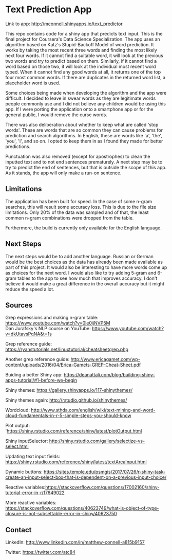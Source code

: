 # Text Prediction App

Link to app: http://mconnell.shinyapps.io/text_predictor  

This repo contains code for a shiny app that predicts text input. This is the final project for Coursera's Data Science Specialization. The app uses an algorithm based on Katz's Stupid-Backoff Model of word prediction. It works by taking the most recent three words and finding the most likely next four words. If it cannot find a suitable word, it will look at the previous two words and try to predict based on them. Similarly, if it cannot find a word based on those two, it will look at the individual most recent word typed. When it cannot find any good words at all, it returns one of the top four most common words. If there are duplicates in the returned word list, a placeholder word is used.

Some choices being made when developing the algorithm and the app were difficult. I decided to leave in swear words as they are legitimate words people commonly use and I did not believe any children would be using this app. If I were porting the application onto a smartphone app or for the general public, I would remove the curse words.
                                                                         
There was also deliberation about whether to keep what are called 'stop words'. These are words that are so common they can cause problems for prediction and search algorithms. In English, these are words like 'a', 'the', 'you', 'I', and so on. I opted to keep them in as I found they made for better predictions.

Punctuation was also removed (except for apostrophes) to clean the inputted text and to not end sentences prematurely. A next step may be to try to predict the end of sentences, but that is outside the scope of this app. As it stands, the app will only make a run-on sentence.
                                                                         
## Limitations

The application has been built for speed. In the case of some n-gram searches, this will result some accuracy loss. This is due to the file size limitations. Only 20% of the data was sampled and of that, the least common n-gram combinations were dropped from the table.
                                                                         
Furthermore, the build is currently only available for the English language.                   

## Next Steps
          
The next steps would be to add another language. Russian or German would be the best choices as the data has already been made available as part of this project. It would also be interesting to have more words come up as choices for the next word. I would also like to try adding 5-gram and 6-gram tables to the app to see how much that improves accuracy. I don't believe it would make a great difference in the overall accuracy but it might reduce the speed a lot.

## Sources

Grep expressions and making n-gram table: https://www.youtube.com/watch?v=0le0ijNVP5M                                                                                                             
Dan Jurafsky's NLP course on YouTube: https://www.youtube.com/watch?v=dkUtavsPqNA&t=1s

Grep reference guide: https://ryanstutorials.net/linuxtutorial/cheatsheetgrep.php

Another grep reference guide: http://www.ericagamet.com/wp-content/uploads/2016/04/Erica-Gamets-GREP-Cheat-Sheet.pdf

Buiding a better Shiny app: https://deanattali.com/blog/building-shiny-apps-tutorial/#1-before-we-begin
 
Shiny themes: https://gallery.shinyapps.io/117-shinythemes/
 
Shiny themes again: http://rstudio.github.io/shinythemes/

Wordcloud: http://www.sthda.com/english/wiki/text-mining-and-word-cloud-fundamentals-in-r-5-simple-steps-you-should-know

Plot output: 'https://shiny.rstudio.com/reference/shiny/latest/plotOutput.html

Shiny inputSelector: http://shiny.rstudio.com/gallery/selectize-vs-select.html

Updating text input fields: https://shiny.rstudio.com/reference/shiny/latest/textAreaInput.html

Dynamic buttons: https://sites.temple.edu/psmgis/2017/07/26/r-shiny-task-create-an-input-select-box-that-is-dependent-on-a-previous-input-choice/

Reactive variables:https://stackoverflow.com/questions/17002160/shiny-tutorial-error-in-r/17649022

More reactive variables: https://stackoverflow.com/questions/40623749/what-is-object-of-type-closure-is-not-subsettable-error-in-shiny/40623750



## Contact

LinkedIn: http://www.linkedin.com/in/matthew-connell-a815b9157

Twitter: https://twitter.com/atc84                                                                                   
